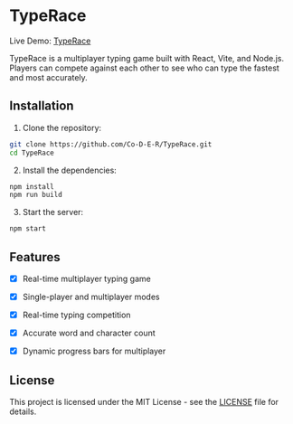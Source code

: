# TypeRace 
Live Demo: [TypeRace](https://typerace-r522.onrender.com/)

TypeRace is a multiplayer typing game built with React, Vite, and Node.js. Players can compete against each other to see who can type the fastest and most accurately.


## Installation

1. Clone the repository:

```sh
git clone https://github.com/Co-D-E-R/TypeRace.git
cd TypeRace
```

2. Install the dependencies:

```sh
npm install
npm run build
```

3. Start the server:

```sh
npm start
```

## Features

- [x] Real-time multiplayer typing game
- [x] Single-player and multiplayer modes
- [x] Real-time typing competition
- [x] Accurate word and character count
- [x] Dynamic progress bars for multiplayer


## License

This project is licensed under the MIT License - see the [LICENSE](LICENSE) file for details.